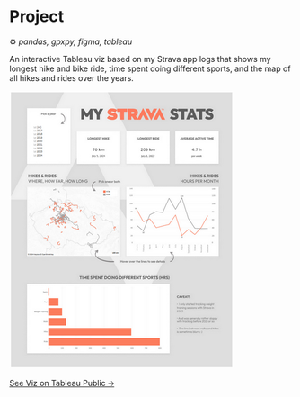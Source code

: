 # Project

⚙ *pandas, gpxpy, figma, tableau*

An interactive Tableau viz based on my Strava app logs that shows my longest hike and bike ride, time spent doing different sports, and the map of all hikes and rides over the years. 

![Tableau Viz Screen](img/tableau_viz_screen_400.png)

[See Viz on Tableau Public 🡢](https://public.tableau.com/app/profile/e.h1716/viz/MyStravaStats_17217433665740/DASH)

